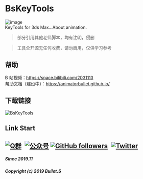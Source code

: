 # BsKeyTools
![image](https://raw.githubusercontent.com/AnimatorBullet/BsKeyTools/main/BsKeyToolsPrev.gif)  
KeyTools for 3ds Max...About animation.

> 部分引用其他老师脚本，均有注明，侵删

> 工具全开源无任何收费，请勿商用，仅供学习参考

## 帮助
B 站视频：https://space.bilibili.com/2031113  
帮助文档（建设中）：https://animatorbullet.github.io/

## 下载链接
[![BsKeyTools](https://img.shields.io/badge/BsKeyTools-LatestReleases-success?style=flat-square&logo=github)](https://github.com/AnimatorBullet/BsKeyTools/releases/latest)

## Link Start
[![Q群](https://img.shields.io/badge/交流吹水群-993590655-red?style=flat-square&logo=Tencent-QQ)](https://jq.qq.com/?_wv=1027&k=hmeHhTwu)&ensp;[![公众号](https://img.shields.io/badge/微信公众号-@aniBullet-success?style=flat-square&logo=wechat)](https://www.anibullet.com/about/)
[![GitHub followers](https://img.shields.io/github/followers/AnimatorBullet?label=%E5%85%B3%E6%B3%A8&style=social)](https://github.com/AnimatorBullet)&ensp;[![Twitter](https://img.shields.io/twitter/follow/aniBulletCom?label=BulletS&style=social)](https://twitter.com/aniBulletCom)
---
##### Since 2019.11
##### Copyright (c) 2019 Bullet.S
